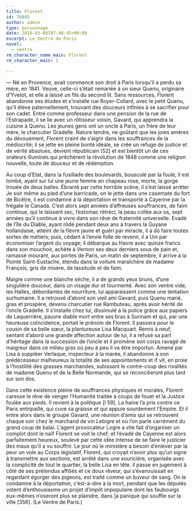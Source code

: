 ```yaml
---
title: Florent
id: 76845
author: admin
type: personnage
date: 2010-03-08T07:40:45+00:00
excerpt: Le Ventre de Paris
novel:
  - ventre
rm_character_name_main: Florent
rm_character_main: 1

---
```

— Né en Provence, avait commencé son droit à Paris lorsqu&rsquo;il a perdu sa mère, en 1841. Veuve, celle-ci s&rsquo;était remariée à un sieur Quenu, originaire d&rsquo;Yvetot, et elle a laissé un fils du second lit. Sans ressources, Florent abandonne ses études et s&rsquo;installe rue Royer-Collard, avec le petit Quenu, qu&rsquo;il élève paternellement, trouvant des douceurs infinies à se sacrifier pour son cadet. Entré comme professeur dans une pension de la rue de l&rsquo;Estrapade, il se lie avec un rôtisseur voisin, Gavard, qui apprendra la cuisine à Quenu. Les jeunes gens ont un oncle à Paris, un frère de leur mère, le charcutier Gradelle. Nature tendre, ne goûtant que les joies amères du dévouement, Florent craint de s&rsquo;aigrir dans les souffrances de la médiocrité; il se jette en pleine bonté idéale, se crée un refuge de justice et de vérité absolues, devient républicain [52] et est bientôt un de ces orateurs illuminés qui prêchèrent la révolution de 1848 comme une religion nouvelle, toute de douceur et de rédemption.

Au coup d&rsquo;Etat, dans la fusillade des boulevards, bousculé par la foule, il est tombé, ayant sur lui une jeune femme en chapeau rose, morte, la gorge trouée de deux balles. Ébranlé par cette horrible scène, il s&rsquo;est laissé arrêter Je soir même au pied d&rsquo;une barricade, on le jette dans une casemate du fort de Bicêtre, il est condamné à la déportation et transporté à Cayenne par la frégate le Canada. C&rsquo;est alors sept années d&rsquo;affreuses souffrances, de faim continue, qui le laissent sec, l&rsquo;estomac rétréci, la peau collée aux os, sept années qu&rsquo;il continue à vivre dans son rêve de fraternité universelle. Evadé de l&rsquo;île du Diable, ayant rôdé pendant deux ans à travers la Guyane hollandaise, atteint de la fièvre jaune et guéri par miracle, il a dû faire toutes sortes de métiers; puis, cédant à l&rsquo;envie folle de revenir, il a Uni par économiser l&rsquo;argent du voyage; il débarque au Havre avec quinze francs dans son mouchoir, achète à Vernon ses deux derniers sous de pain et, ramassé mourant, aux portes de Paris, un matin de septembre, il arrive à la Pointe Saint-Eustache, étendu dans la voiture maraîchère de madame François, gris de misère, de lassitude et de faim.

Maigre comme une blanche sèche, il a de grands yeux bruns, d&rsquo;une singulière douceur, dans un visage dur et tourmenté. Avec son ventre vide, les Halles, débordantes de nourriture, lui apparaissent comme une tentation surhumaine. Il a retrouvé d&rsquo;abord son vieil ami Gavard, puis Quenu marié, gras et prospère, devenu charcutier rue Rambuteau, après avoir hérité de l&rsquo;oncle Gradelle. Il s&rsquo;installe chez lui, dissimulé à la police grâce aux papiers de Laquerrière, pauvre diable mort entre ses bras à Surinam et qui, par une heureuse coïncidence, portait le prénom de Florent. Il passera pour le cousin de sa belle sœur, la plantureuse Lisa Macquart. Remis à neuf, sentant d&rsquo;abord une grande affection autour de lui, il a refusé sa part d&rsquo;héritage dans la succession de l&rsquo;oncle et il promène son corps ravagé de maigreur dans ce milieu gras où peu à peu il va être importun. Amené par Lisa à suppléer Verlaque, inspecteur à la marée, il abandonne à son prédécesseur malheureux la totalité de ses appointements et if vit, en proie à l&rsquo;hostilité des grasses marchandes, subissant le contre-coup des rivalités de madame Quenu et de la Belle Normande, qui se réconcilieront plus tard sur son dos.

Dans cette existence pleine de souffrances physiques et morales, Florent caresse le rêve de venger l&rsquo;Humanité traitée à coups de fouet et la Justice foulée aux pieds. Il revient à la politique [l 59]. La haine l&rsquo;a pris contre ce Paris entripaillé, qui cuve sa graisse et qui appuie sourdement l&rsquo;Empire. Et il entre alors dans le groupe Gavard, une réunion d&rsquo;amis qui se retrouvent chaque soir chez le marchand de vin Lebigre et où l&rsquo;on parle carrément du grand coup de balai. L&rsquo;agent provocateur Logre a vite fait d&rsquo;organiser un complot dont le naïf Florent se voit le chef; et l&rsquo;évadé de Cayenne est alors parfaitement heureux, soulevé par cette idée intense de se faire le justicier des maux qu&rsquo;il a vu souffrir. Le jour où le ministère a besoin d&rsquo;enlever par la peur un vole au Corps législatif, Florent, qui croyait n&rsquo;avoir plus qu&rsquo;un signe à transmettre aux sections, est arrêté dans une souricière, organisée avec la complicité de tout le quartier, la belle Lisa en tête. il passe en jugement à côté de ses prétendus affiliés et ce doux rêveur, qui s&rsquo;évanouissait en regardant égorger des pigeons, est traité comme un buveur de sang. On le condamne à la déportation, c&rsquo;est-à-dire à la mort, pendant que les députés votent d&rsquo;enthousiasme un projet d&rsquo;impôt impopulaire dont les faubourgs eux-mêmes n&rsquo;oseront plus se plaindre, dans ]a panique qui souffle sur la ville [356]. (Le Ventre de Paris.)